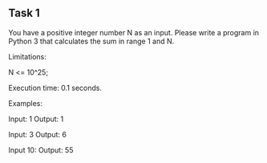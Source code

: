 ## Task 1

You have a positive integer number N as an input. Please write a program in Python 3 that calculates the sum in range 1 and N.

Limitations:

N <= 10^25;

Execution time: 0.1 seconds.

Examples:

Input: 1
Output: 1


Input: 3
Output: 6

Input 10:
Output: 55

